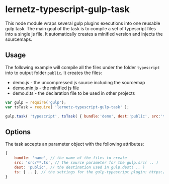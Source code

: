 # lernetz-typescript-gulp-task
This node module wraps several gulp plugins executions into one reusable gulp task.
The main goal of the task is to compile a set of typescript files into a single js file.
It automatically creates a minified version and injects the sourcemaps.


## Usage
The following example will compile all the files under the folder `typescript` into to output folder `public`.
It creates the files:
* demo.js - the uncompressed js source including the sourcemap
* demo.min.js - the minified js file
* demo.d.ts - the declaration file to be used in other projects

```javascript
var gulp = require('gulp');
var tsTask = require( 'lernetz-typescript-gulp-task' );

gulp.task( 'typescript', tsTask( { bundle:'demo', dest:'public', src:'typescript/**/*.ts' } ) );
```

## Options
The task accepts an parameter object with the following attributes:
```javascript
{
    bundle: 'name', // the name of the files to create
    src: 'src/**.ts', // the source parameter for the gulp.src( .. )
    dest: 'public', // the destination used in gulp.dest( .. )
    ts: { .. }, // the settings for the gulp-typescript plugin: https://www.npmjs.com/package/gulp-typescript#options
}
```